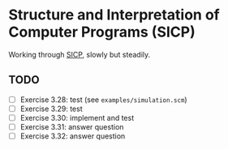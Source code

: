 # Structure and Interpretation of Computer Programs (SICP)

Working through [SICP](https://mitpress.mit.edu/9780262510875/structure-and-interpretation-of-computer-programs/), slowly but steadily.

## TODO

- [ ] Exercise 3.28: test (see `examples/simulation.scm`)
- [ ] Exercise 3.29: test
- [ ] Exercise 3.30: implement and test
- [ ] Exercise 3.31: answer question
- [ ] Exercise 3.32: answer question
